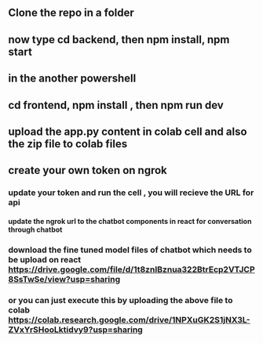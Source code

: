 ## Clone the repo in a folder
## now type cd backend, then npm install,  npm start

## in the another powershell 
## cd frontend, npm install , then npm run dev


## upload the app.py content in colab cell and also the zip file to colab files

## create your own token on ngrok 

### update your token and run the cell , you will recieve the URL for api 
#### update the ngrok url to the chatbot components in react for conversation through chatbot


### download the fine tuned model files of chatbot which needs to be upload on react https://drive.google.com/file/d/1t8znIBznua322BtrEcp2VTJCP8SsTwSe/view?usp=sharing 

### or you can just execute this by uploading the above file to colab https://colab.research.google.com/drive/1NPXuGK2S1jNX3L-ZVxYrSHooLktidvy9?usp=sharing